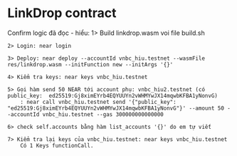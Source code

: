 # LinkDrop contract

Confirm logic đã đọc - hiểu:
    1> Build linkdrop.wasm voi file build.sh

	2> Login: near login

	3> Deploy: near deploy --accountId vnbc_hiu.testnet --wasmFile res/linkdrop.wasm --initFunction new --initArgs '{}'

	4> Kiểm tra keys: near keys vnbc_hiu.testnet

	5> Gọi hàm send 50 NEAR tới account phụ: vnbc_hiu2.testnet (có public_key:  ed25519:Gj8ximEYrb4EQYUUYn2vWHMYwJX14mqwbKFBA1yNonvG)
		: near call vnbc_hiu.testnet send '{"public_key": "ed25519:Gj8ximEYrb4EQYUUYn2vWHMYwJX14mqwbKFBA1yNonvG"}' --amount 50 --accountId vnbc_hiu.testnet --gas 300000000000000

	6> check self.accounts bằng hàm list_accounts '{}' do em tự viết 
		
	7> Kiểm tra lại keys của vnbc_hiu.testnet: near keys vnbc_hiu.testnet
		Có 1 Keys functionCall.